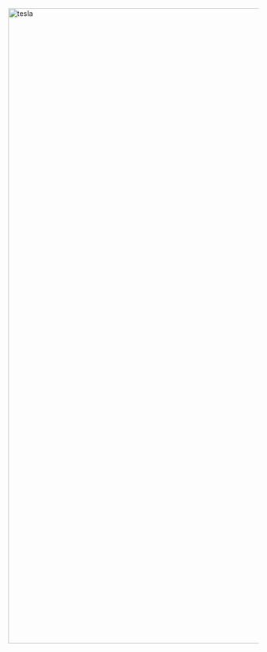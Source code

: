<img width="1277" alt="tesla " src="https://user-images.githubusercontent.com/39944703/139592611-97732304-54d6-4dfa-8233-519557275fe0.png">
